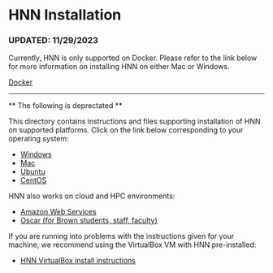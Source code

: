 # HNN Installation

### UPDATED: 11/29/2023
Currently, HNN is only supported on Docker. Please refer to the link below for more information on installing HNN on either Mac or Windows. 

[Docker](docker)

___________________________________________________________________

** The following is deprectated ** 

This directory contains instructions and files supporting installation of HNN on supported platforms. Click on the link below corresponding to your operating system:

* [Windows](windows)
* [Mac](mac)
* [Ubuntu](ubuntu)
* [CentOS](centos)

HNN also works on cloud and HPC environments:

* [Amazon Web Services](aws)
* [Oscar (for Brown students, staff, faculty)](brown_ccv)

If you are running into problems with the instructions given for your machine, we recommend using the VirtualBox VM with HNN pre-installed:

* [HNN VirtualBox install instructions](virtualbox)
